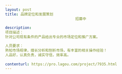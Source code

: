 ```yaml
---                
layout: post       
title: 品牌定位和发展策划
                                招募中
           
description: 
项目描述：
针对公司现有条件的产品给出专业的市场定位和推广方案。

人员要求：
熟知市场规律，擅长分析和刨析市场，有丰富的相关操作经验！
人品好，认真负责，诚实守信，效率高。
     
contenturl: https://pro.lagou.com/project/7935.html      
---                 
```

